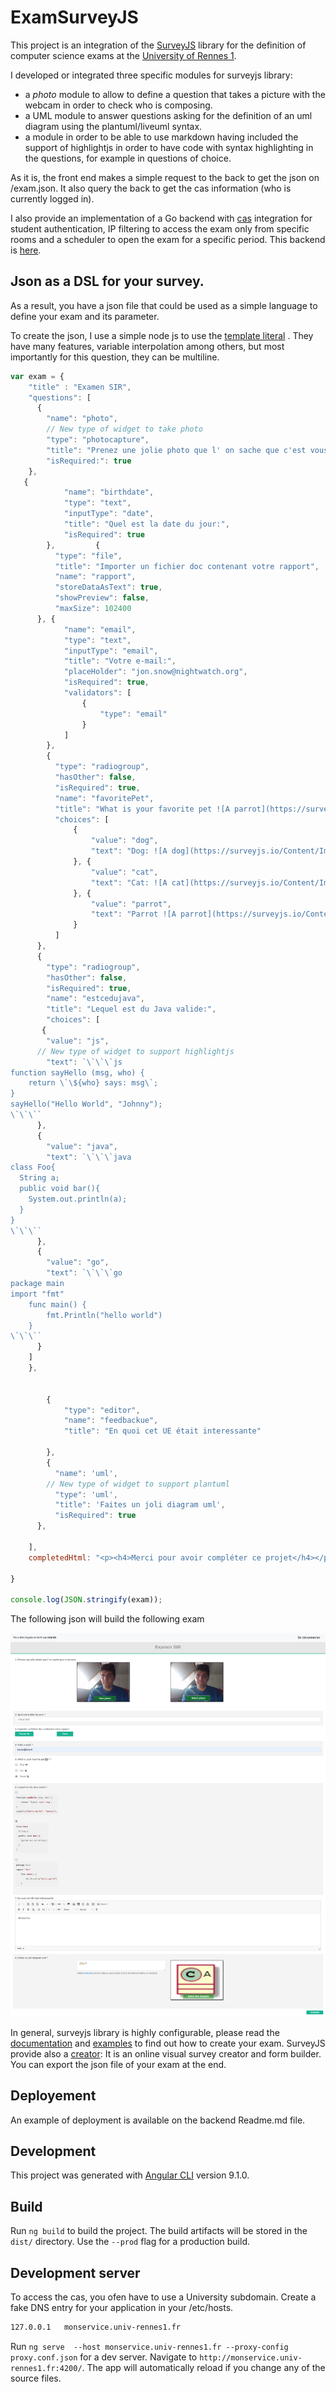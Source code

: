 # ExamSurveyJS

This project is an integration of the [SurveyJS](https://surveyjs.io/Overview/Library) library for the definition of computer science exams at the [University of Rennes 1](https://www.univ-rennes1.fr/).

I developed or integrated three specific modules for surveyjs library:

- a *photo* module to allow to define a question that takes a picture with the webcam in order to check who is composing.
- a UML module to answer questions asking for the definition of an uml diagram using the plantuml/liveuml syntax.
- a module in order to be able to use markdown having included the support of highlightjs in order to have code with syntax highlighting in the questions, for example in questions of choice.

As it is, the front end makes a simple request to the back to get the json on /exam.json. It also query the back to get the cas information (who is currently logged in). 

I also provide an implementation of a Go backend with [cas](https://apereo.github.io/cas/4.2.x/protocol/CAS-Protocol.html) integration for student authentication, IP filtering to access the exam only from specific  rooms and a scheduler to open the exam for a specific period. 
This backend is [here](https://github.com/barais/surveyjsbackend). 

## Json as a DSL for your survey. 

As a result, you have a json file that could be used as a simple language to define your exam and its parameter.

To create the json, I use a simple node js to use the [template literal](https://developer.mozilla.org/en-US/docs/Web/JavaScript/Reference/template_strings) . They have many features, variable interpolation among others, but most importantly for this question, they can be multiline.

```js
var exam = {
    "title" : "Examen SIR",
    "questions": [
      {
        "name": "photo",
        // New type of widget to take photo
        "type": "photocapture",
        "title": "Prenez une jolie photo que l' on sache que c'est vous",
        "isRequired:": true
    },
   {
            "name": "birthdate",
            "type": "text",
            "inputType": "date",
            "title": "Quel est la date du jour:",
            "isRequired": true
        },         {
          "type": "file",
          "title": "Importer un fichier doc contenant votre rapport",
          "name": "rapport",
          "storeDataAsText": true,
          "showPreview": false,
          "maxSize": 102400
      }, {
            "name": "email",
            "type": "text",
            "inputType": "email",
            "title": "Votre e-mail:",
            "placeHolder": "jon.snow@nightwatch.org",
            "isRequired": true,
            "validators": [
                {
                    "type": "email"
                }
            ]
        },
        {
          "type": "radiogroup",
          "hasOther": false,
          "isRequired": true,
          "name": "favoritePet",
          "title": "What is your favorite pet ![A parrot](https://surveyjs.io/Content/Images/examples/markdown/image_16x16.svg =16x16) ?",
          "choices": [
              {
                  "value": "dog",
                  "text": "Dog: ![A dog](https://surveyjs.io/Content/Images/examples/markdown/dog.svg =14x14)"
              }, {
                  "value": "cat",
                  "text": "Cat: ![A cat](https://surveyjs.io/Content/Images/examples/markdown/cat.svg =14x14)"
              }, {
                  "value": "parrot",
                  "text": "Parrot ![A parrot](https://surveyjs.io/Content/Images/examples/markdown/parrot.svg =14x14)"
              }
          ]
      },
      {
        "type": "radiogroup",
        "hasOther": false,
        "isRequired": true,
        "name": "estcedujava",
        "title": "Lequel est du Java valide:",
        "choices": [
       {
        "value": "js",
      // New type of widget to support highlightjs
        "text": `\`\`\`js
function sayHello (msg, who) {
    return \`\${who} says: msg\`;
}
sayHello("Hello World", "Johnny");
\`\`\``
      },
      {
        "value": "java",
        "text": `\`\`\`java
class Foo{
  String a;
  public void bar(){
    System.out.println(a);
  }
}
\`\`\``
      },
      {
        "value": "go",
        "text": `\`\`\`go
package main
import "fmt"
    func main() {
        fmt.Println("hello world")
    }
\`\`\``
      }
    ]
    },


        {
            "type": "editor",
            "name": "feedbackue",
            "title": "En quoi cet UE était interessante"

        },
        {
          "name": 'uml',
        // New type of widget to support plantuml
          "type": 'uml',
          "title": 'Faites un joli diagram uml',
          "isRequired": true
      },

    ],
    completedHtml: "<p><h4>Merci pour avoir compléter ce projet</h4></p>"

}

console.log(JSON.stringify(exam));

```

The following json will build the following exam

![capture](doc/capture.png)


In general, surveyjs library is highly configurable, please read the [documentation](https://surveyjs.io/Documentation/Library) and [examples](https://surveyjs.io/Examples/Library) to find out how to create your exam. SurveyJS provide also a [creator](https://surveyjs.io/Overview/Survey-Creator): It is an online visual survey creator and form builder. You can export the json file of your exam at the end. 


## Deployement

An example of deployment is available on the backend Readme.md file.

## Development

This project was generated with [Angular CLI](https://github.com/angular/angular-cli) version 9.1.0.


## Build

Run `ng build` to build the project. The build artifacts will be stored in the `dist/` directory. Use the `--prod` flag for a production build.


## Development server


To access the cas, you ofen have to use a University subdomain. Create a fake DNS entry for your application in your /etc/hosts. 

```txt
127.0.0.1	monservice.univ-rennes1.fr
```

Run `ng serve  --host monservice.univ-rennes1.fr --proxy-config proxy.conf.json` for a dev server. Navigate to `http://monservice.univ-rennes1.fr:4200/`. The app will automatically reload if you change any of the source files.
